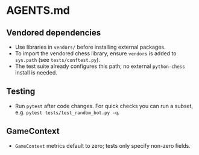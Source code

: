 # AGENTS.md

## Vendored dependencies
- Use libraries in `vendors/` before installing external packages.
- To import the vendored chess library, ensure `vendors` is added to `sys.path` (see `tests/conftest.py`).
- The test suite already configures this path; no external `python-chess` install is needed.

## Testing
- Run `pytest` after code changes. For quick checks you can run a subset, e.g. `pytest tests/test_random_bot.py -q`.

## GameContext
- `GameContext` metrics default to zero; tests only specify non-zero fields.
